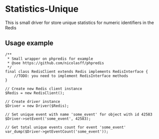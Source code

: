 Statistics-Unique
=============
This is small driver for store unique statistics for numeric identifiers in the Redis

Usage example
-------
    /**
     * Small wrapper on phpredis for example
     * @see https://github.com/nicolasff/phpredis
     */
    final class RedisClient extends Redis implements RedisInterface {
        //TODO: you need to implement RedisInterface methods
    }

    // Create new Redis client instance
    $Redis = new RedisClient();

    // Create driver instance
    $Driver = new Driver($Redis);

    // Set unique event with name 'some_event' for object with id 42583
    $Driver->setEvent('some_event', 42583);

    // Get total unique events count for event 'some_event'
    var_dump($Driver->getEventCount('some_event'));
